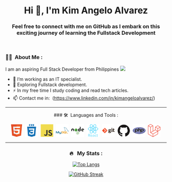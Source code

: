 <h1 align="center">Hi 👋, I'm Kim Angelo Alvarez</h1>
<h3 align="center">Feel free to connect with me on GitHub as I embark on this exciting journey of learning the <b>Fullstack Development</b></h3>

<p align="center"><img src="https://komarev.com/ghpvc/?username=kesobyte&color=yellow&style=for-the-badge" alt=""></p>

### :man_technologist: &nbsp;About Me :

I am an aspiring Full Stack Developer from Philippines <img src="https://media.giphy.com/media/WUlplcMpOCEmTGBtBW/giphy.gif" width="30"> 

* 🔭 I’m working as an IT specialist.
* 🌱 Exploring Fullstack development.
* ⚡ In my free time I study coding and read tech articles.
* 📫 Contact me in: &nbsp;(https://www.linkedin.com/in/kimangeloalvarez/)

---
<div align="center"> 
### 🛠 &nbsp;Languages and Tools :

<p>
<img src="https://github.com/devicons/devicon/blob/master/icons/html5/html5-original.svg" title="HTML5" alt="HTML" width="40" height="40"/>&nbsp;
<img src="https://github.com/devicons/devicon/blob/master/icons/css3/css3-plain-wordmark.svg"  title="CSS3" alt="CSS" width="40" height="40"/>&nbsp;
<img src="https://github.com/devicons/devicon/blob/master/icons/javascript/javascript-original.svg" title="JavaScript" alt="JavaScript" width="40" height="40"/>&nbsp;
<img src="https://github.com/devicons/devicon/blob/master/icons/mysql/mysql-original-wordmark.svg" title="MySQL"  alt="MySQL" width="40" height="40"/>&nbsp;
<img src="https://github.com/devicons/devicon/blob/master/icons/nodejs/nodejs-original-wordmark.svg" title="NodeJS" alt="NodeJS" width="40" height="40"/>&nbsp;
<img src="https://github.com/devicons/devicon/blob/master/icons/react/react-original-wordmark.svg" title="React" alt="React" width="40" height="40"/>&nbsp;
<img src="https://github.com/devicons/devicon/blob/master/icons/git/git-original-wordmark.svg" title="Git" **alt="Git" width="40" height="40"/>&nbsp;
<img src="https://github.com/devicons/devicon/blob/master/icons/github/github-original.svg" title="GitHub" **alt="GitHub" width="40" height="40"/>&nbsp;
<img src="https://github.com/devicons/devicon/blob/master/icons/php/php-original.svg" title="PHP" **alt="PHP" width="40" height="40"/>&nbsp;
<img src="https://github.com/devicons/devicon/blob/master/icons/laravel/laravel-original.svg" title="Laravel" **alt="Laravel" width="40" height="40"/>&nbsp;
</p>

---
<div align="center"> 

### 🔥 &nbsp; My Stats :

[![Top Langs](https://github-readme-stats.vercel.app/api/top-langs/?username=kesobyte&layout=compact&theme=vision-friendly-dark)](https://github.com/anuraghazra/github-readme-stats)

[![GitHub Streak](http://github-readme-streak-stats.herokuapp.com?user=kesobyte&theme=dark&background=000000)](https://git.io/streak-stats)





